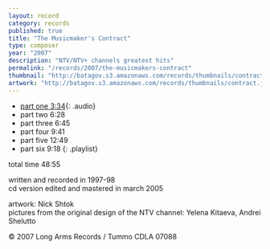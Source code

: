 ```yaml
---
layout: record
category: records
published: true
title: "The Musicmaker's Contract"
type: composer
year: "2007"
description: "NTV/NTV+ channels greatest hits"
permalink: "/records/2007/the-musicmakers-contract"
thumbnail: "http://batagov.s3.amazonaws.com/records/thumbnails/contract.jpg"
artwork: "http://batagov.s3.amazonaws.com/records/thumbnails/contract.jpg"
---
```


- [part one 3:34](http://batagov.s3.amazonaws.com/records/sounds/ab_xmz_part1.mp3){: .audio}
- part two 6:28
- part three 6:45
- part four 9:41
- part five 12:49
- part six 9:18
{: .playlist}

total time 48:55  

written and recorded in 1997-98  
cd version edited and mastered in march 2005  
  
artwork: Nick Shtok  
pictures from the original design of the NTV channel: Yelena Kitaeva, Andrei Shelutto  

© 2007 Long Arms Records / Tummo CDLA 07088